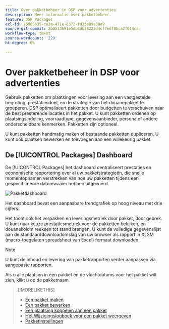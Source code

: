 ```yaml
---
title: Over pakketbeheer in DSP voor advertenties
description: Meer informatie over pakketbeheer.
feature: DSP Packages
exl-id: 26985635-c03a-471e-8372-fd33e89a30e9
source-git-commit: 2b0513691e5db2db28222d4cf7edf8bca2f014ca
workflow-type: tm+mt
source-wordcount: '229'
ht-degree: 0%

---
```


# Over pakketbeheer in DSP voor advertenties

Gebruik pakketten om plaatsingen voor levering aan een vastgestelde begroting, prestatiesdoel, en de strategie van het douanepakket te groeperen. DSP optimaliseert pakketten door budgetten te verschuiven naar de best presterende locaties in het pakket. U kunt pakketten ordenen op plaatsingsindeling, voorraadtype, gegevensaanbieder, persona of andere onderscheidbare kenmerken. Pakketten zijn optioneel.

U kunt pakketten handmatig maken of bestaande pakketten dupliceren. U kunt ook plaatsen bewerken en toevoegen aan een willekeurig pakket.

## De [!UICONTROL Packages] Dashboard

De [!UICONTROL Packages] het dashboard centraliseert prestaties en economische rapportering over al uw pakketstrategieën, die snelle momentopnamen verstrekken van hoe uw pakketten tijdens een gespecificeerde datumwaaier hebben uitgevoerd.

![Pakketdashboard](/help/dsp/assets/package-dashboard.png)

Het dashboard bevat een aanpasbare trendgrafiek op hoog niveau met drie cijfers.

Het toont ook het verpakken en leveringsmetriek door pakket, door gebrek. U kunt naar keuze prestatiesmetriek voor de pakketten bekijken, en douanekolom reeksen tot stand brengen. U kunt de volledige gegevenslijst aan de standaarddownloadomslag van uw browser als rapport in XLSM (macro-toegelaten spreadsheet van Excel) formaat downloaden.

>[!NOTE]
>
>U kunt de inhoud en levering van pakketrapporten verder aanpassen via [aangepaste rapporten](/help/dsp/reports/report-about.md).

Als u alle plaatsen in een pakket en de vluchtdatums voor het pakket wilt zien, klikt u op de pakketnaam.

>[!MORELIKETHIS]
>
>* [Een pakket maken](package-create.md)
>* [Een pakket bewerken](package-edit.md)
>* [Een plaatsing koppelen aan een pakket](package-attach-placement.md)
>* [Het Wijzigingslogboek voor een pakket weergeven](package-change-log.md)
>* [Pakketinstellingen](package-settings.md)

